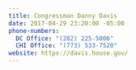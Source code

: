 ```yaml
---
title: Congressman Danny Davis
date: 2017-04-29 23:20:00 -05:00
phone-numbers:
  DC Office: "(202) 225-5006"
  CHI Office: "(773) 533-7520"
website: https://davis.house.gov/
---
```


